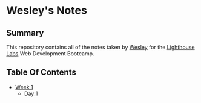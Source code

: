 # Wesley's Notes
## Summary

This repository contains all of the notes taken by [Wesley](https://github.com/wesleyweitianqi) for the [Lighthouse Labs](https://www.lighthouselabs.ca/) Web Development Bootcamp.
## Table Of Contents
  * [Week 1](/Week_1)
    * [Day 1](/Week_1/Day_1)